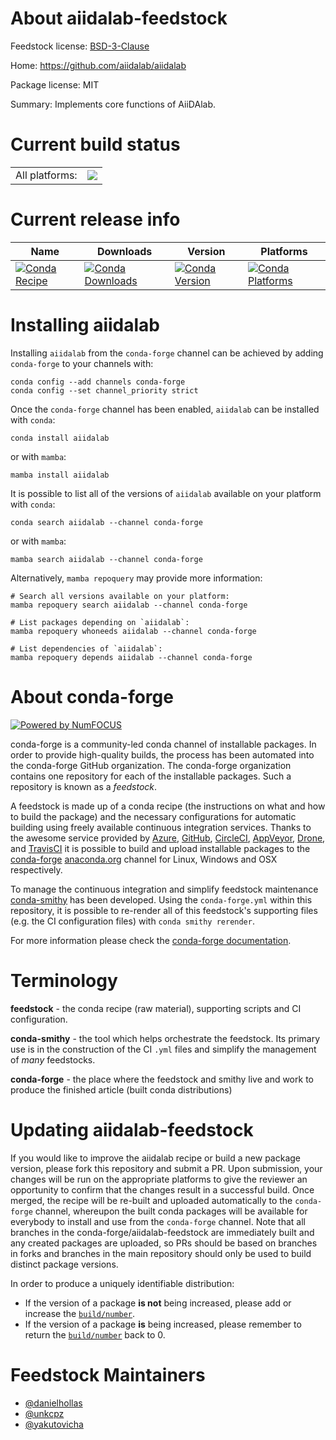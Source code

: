 About aiidalab-feedstock
========================

Feedstock license: [BSD-3-Clause](https://github.com/conda-forge/aiidalab-feedstock/blob/main/LICENSE.txt)

Home: https://github.com/aiidalab/aiidalab

Package license: MIT

Summary: Implements core functions of AiiDAlab.

Current build status
====================


<table><tr><td>All platforms:</td>
    <td>
      <a href="https://dev.azure.com/conda-forge/feedstock-builds/_build/latest?definitionId=16901&branchName=main">
        <img src="https://dev.azure.com/conda-forge/feedstock-builds/_apis/build/status/aiidalab-feedstock?branchName=main">
      </a>
    </td>
  </tr>
</table>

Current release info
====================

| Name | Downloads | Version | Platforms |
| --- | --- | --- | --- |
| [![Conda Recipe](https://img.shields.io/badge/recipe-aiidalab-green.svg)](https://anaconda.org/conda-forge/aiidalab) | [![Conda Downloads](https://img.shields.io/conda/dn/conda-forge/aiidalab.svg)](https://anaconda.org/conda-forge/aiidalab) | [![Conda Version](https://img.shields.io/conda/vn/conda-forge/aiidalab.svg)](https://anaconda.org/conda-forge/aiidalab) | [![Conda Platforms](https://img.shields.io/conda/pn/conda-forge/aiidalab.svg)](https://anaconda.org/conda-forge/aiidalab) |

Installing aiidalab
===================

Installing `aiidalab` from the `conda-forge` channel can be achieved by adding `conda-forge` to your channels with:

```
conda config --add channels conda-forge
conda config --set channel_priority strict
```

Once the `conda-forge` channel has been enabled, `aiidalab` can be installed with `conda`:

```
conda install aiidalab
```

or with `mamba`:

```
mamba install aiidalab
```

It is possible to list all of the versions of `aiidalab` available on your platform with `conda`:

```
conda search aiidalab --channel conda-forge
```

or with `mamba`:

```
mamba search aiidalab --channel conda-forge
```

Alternatively, `mamba repoquery` may provide more information:

```
# Search all versions available on your platform:
mamba repoquery search aiidalab --channel conda-forge

# List packages depending on `aiidalab`:
mamba repoquery whoneeds aiidalab --channel conda-forge

# List dependencies of `aiidalab`:
mamba repoquery depends aiidalab --channel conda-forge
```


About conda-forge
=================

[![Powered by
NumFOCUS](https://img.shields.io/badge/powered%20by-NumFOCUS-orange.svg?style=flat&colorA=E1523D&colorB=007D8A)](https://numfocus.org)

conda-forge is a community-led conda channel of installable packages.
In order to provide high-quality builds, the process has been automated into the
conda-forge GitHub organization. The conda-forge organization contains one repository
for each of the installable packages. Such a repository is known as a *feedstock*.

A feedstock is made up of a conda recipe (the instructions on what and how to build
the package) and the necessary configurations for automatic building using freely
available continuous integration services. Thanks to the awesome service provided by
[Azure](https://azure.microsoft.com/en-us/services/devops/), [GitHub](https://github.com/),
[CircleCI](https://circleci.com/), [AppVeyor](https://www.appveyor.com/),
[Drone](https://cloud.drone.io/welcome), and [TravisCI](https://travis-ci.com/)
it is possible to build and upload installable packages to the
[conda-forge](https://anaconda.org/conda-forge) [anaconda.org](https://anaconda.org/)
channel for Linux, Windows and OSX respectively.

To manage the continuous integration and simplify feedstock maintenance
[conda-smithy](https://github.com/conda-forge/conda-smithy) has been developed.
Using the ``conda-forge.yml`` within this repository, it is possible to re-render all of
this feedstock's supporting files (e.g. the CI configuration files) with ``conda smithy rerender``.

For more information please check the [conda-forge documentation](https://conda-forge.org/docs/).

Terminology
===========

**feedstock** - the conda recipe (raw material), supporting scripts and CI configuration.

**conda-smithy** - the tool which helps orchestrate the feedstock.
                   Its primary use is in the construction of the CI ``.yml`` files
                   and simplify the management of *many* feedstocks.

**conda-forge** - the place where the feedstock and smithy live and work to
                  produce the finished article (built conda distributions)


Updating aiidalab-feedstock
===========================

If you would like to improve the aiidalab recipe or build a new
package version, please fork this repository and submit a PR. Upon submission,
your changes will be run on the appropriate platforms to give the reviewer an
opportunity to confirm that the changes result in a successful build. Once
merged, the recipe will be re-built and uploaded automatically to the
`conda-forge` channel, whereupon the built conda packages will be available for
everybody to install and use from the `conda-forge` channel.
Note that all branches in the conda-forge/aiidalab-feedstock are
immediately built and any created packages are uploaded, so PRs should be based
on branches in forks and branches in the main repository should only be used to
build distinct package versions.

In order to produce a uniquely identifiable distribution:
 * If the version of a package **is not** being increased, please add or increase
   the [``build/number``](https://docs.conda.io/projects/conda-build/en/latest/resources/define-metadata.html#build-number-and-string).
 * If the version of a package **is** being increased, please remember to return
   the [``build/number``](https://docs.conda.io/projects/conda-build/en/latest/resources/define-metadata.html#build-number-and-string)
   back to 0.

Feedstock Maintainers
=====================

* [@danielhollas](https://github.com/danielhollas/)
* [@unkcpz](https://github.com/unkcpz/)
* [@yakutovicha](https://github.com/yakutovicha/)

